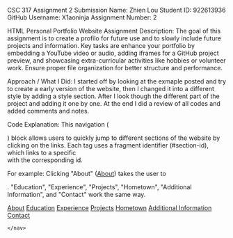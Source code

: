 CSC 317 Assignment 2 Submission
Name: Zhien Lou
Student ID: 922613936
GitHub Username: X1aoninja
Assignment Number: 2

HTML Personal Portfolio Website Assignment
Description:
The goal of this assignment is to create a profilo for future use and to slowly include future projects and information. Key tasks are enhance your portfolio by embedding a YouTube video or audio, adding iframes for a GitHub project preview, and showcasing extra-curricular activities like hobbies or volunteer work. Ensure proper file organization for better structure and performance.

Approach / What I Did:
I started off by looking at the exmaple posted and try to create a early version of the website, then I changed it into a different style by adding a style section. After I look though the different part of the project and adding it one by one. At the end I did a review of all codes and added comments and notes.

Code Explanation:
This navigation (<nav>) block allows users to quickly jump to different sections of the website by clicking on the links. Each <a> tag uses a fragment identifier (#section-id), which links to a specific <section> with the corresponding id.

For example:
Clicking "About" (<a href="#about">About</a>) takes the user to <section id="about">.
"Education", "Experience", "Projects", "Hometown", "Additional Information", and "Contact" work the same way.

<nav>
        <a href="#about">About</a>
        <a href="#education">Education</a>
        <a href="#experience">Experience</a>
        <a href="#projects">Projects</a>
        <a href="#hometown">Hometown</a>
        <a href="#Additional Information">Additional Information </a>
        <a href="#contact">Contact</a>
       
    </nav>